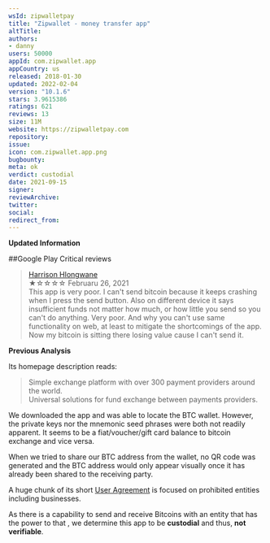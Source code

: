 ```yaml
---
wsId: zipwalletpay
title: "Zipwallet - money transfer app"
altTitle: 
authors:
- danny
users: 50000
appId: com.zipwallet.app
appCountry: us
released: 2018-01-30
updated: 2022-02-04
version: "10.1.6"
stars: 3.9615386
ratings: 621
reviews: 13
size: 11M
website: https://zipwalletpay.com
repository: 
issue: 
icon: com.zipwallet.app.png
bugbounty: 
meta: ok
verdict: custodial
date: 2021-09-15
signer: 
reviewArchive:
twitter: 
social:
redirect_from:
---
```


**Updated Information**

##Google Play Critical reviews

> [Harrison Hlongwane](https://play.google.com/store/apps/details?id=com.zipwallet.app&reviewId=gp%3AAOqpTOEYePWMKE_SZbXcKU8flWe_Aa5iNFtGUrYxRrn5zUWoGS8UKgZ9tvO8AYbqRddjVaUR8AGdwTkJ_FGpjuU)<br>
  ★☆☆☆☆ Februaru 26, 2021 <br>
       This app is very poor. I can't send bitcoin because it keeps crashing when I press the send button. Also on different device it says insufficient funds not matter how much, or how little you send so you can't do anything. Very poor. And why you can't use same functionality on web, at least to mitigate the shortcomings of the app. Now my bitcoin is sitting there losing value cause I can't send it.

**Previous Analysis**

Its homepage description reads:

> Simple exchange platform with over 300 payment providers around the world.<br>
Universal solutions for fund exchange between payments providers. 

We downloaded the app and was able to locate the BTC wallet. However, the private keys nor the mnemonic seed phrases were both not readily apparent. It seems to be a fiat/voucher/gift card balance to bitcoin exchange and vice versa. 

When we tried to share our BTC address from the wallet, no QR code was generated and the BTC address would only appear visually once it has already been shared to the receiving party. 

A huge chunk of its short [User Agreement](https://zipwalletpay.com/agreement) is focused on prohibited entities including businesses.

As there is a capability to send and receive Bitcoins with an entity that has the power to  that , we determine this app to be **custodial** and thus, **not verifiable**. 

